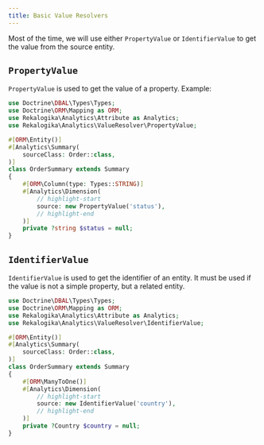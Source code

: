 ```yaml
---
title: Basic Value Resolvers
---
```


Most of the time, we will use either `PropertyValue` or
`IdentifierValue` to get the value from the source entity.

## `PropertyValue`

`PropertyValue` is used to get the value of a property. Example:

```php
use Doctrine\DBAL\Types\Types;
use Doctrine\ORM\Mapping as ORM;
use Rekalogika\Analytics\Attribute as Analytics;
use Rekalogika\Analytics\ValueResolver\PropertyValue;

#[ORM\Entity()]
#[Analytics\Summary(
    sourceClass: Order::class,
)]
class OrderSummary extends Summary
{
    #[ORM\Column(type: Types::STRING)]
    #[Analytics\Dimension(
        // highlight-start
        source: new PropertyValue('status'),
        // highlight-end
    )]
    private ?string $status = null;
}
```

## `IdentifierValue`

`IdentifierValue` is used to get the identifier of an entity. It must be used if
the value is not a simple property, but a related entity.

```php
use Doctrine\DBAL\Types\Types;
use Doctrine\ORM\Mapping as ORM;
use Rekalogika\Analytics\Attribute as Analytics;
use Rekalogika\Analytics\ValueResolver\IdentifierValue;

#[ORM\Entity()]
#[Analytics\Summary(
    sourceClass: Order::class,
)]
class OrderSummary extends Summary
{
    #[ORM\ManyToOne()]
    #[Analytics\Dimension(
        // highlight-start
        source: new IdentifierValue('country'),
        // highlight-end
    )]
    private ?Country $country = null;
}
```